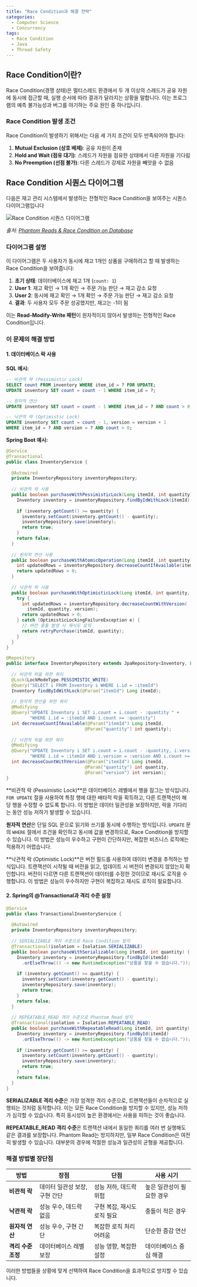 ```yaml
---
title: "Race Condition과 해결 전략"
categories:
  - Computer Science
  - Concurrency
tags:
  - Race Condition
  - Java
  - Thread Safety
---
```


## Race Condition이란?

Race Condition(경쟁 상태)은 멀티스레드 환경에서 두 개 이상의 스레드가 공유 자원에 동시에 접근할 때, 실행 순서에 따라 결과가 달라지는 상황을 말합니다. 이는 프로그램의 예측 불가능성과 버그를 야기하는 주요 원인 중 하나입니다.

### Race Condition 발생 조건

Race Condition이 발생하기 위해서는 다음 세 가지 조건이 모두 만족되어야 합니다:

1. **Mutual Exclusion (상호 배제)**: 공유 자원이 존재
2. **Hold and Wait (점유 대기)**: 스레드가 자원을 점유한 상태에서 다른 자원을 기다림
3. **No Preemption (선점 불가)**: 다른 스레드가 강제로 자원을 빼앗을 수 없음

## Race Condition 시퀀스 다이어그램

다음은 재고 관리 시스템에서 발생하는 전형적인 Race Condition을 보여주는 시퀀스 다이어그램입니다

![Race Condition 시퀀스 다이어그램](/assets/img/posts/race-condition-sequence.webp)

*출처: [Phantom Reads & Race Condition on Database](https://levelup.gitconnected.com/phantom-reads-race-condition-on-database-45a2990efc97)*

### 다이어그램 설명

이 다이어그램은 두 사용자가 동시에 재고 1개인 상품을 구매하려고 할 때 발생하는 Race Condition을 보여줍니다:

1. **초기 상태**: 데이터베이스에 재고 1개 (`count: 1`)
2. **User 1**: 재고 확인 → 1개 확인 → 주문 가능 판단 → 재고 감소 요청
3. **User 2**: 동시에 재고 확인 → 1개 확인 → 주문 가능 판단 → 재고 감소 요청
4. **결과**: 두 사용자 모두 주문 성공했지만, 재고는 -1이 됨

이는 **Read-Modify-Write 패턴**이 원자적이지 않아서 발생하는 전형적인 Race Condition입니다.

### 이 문제의 해결 방법

#### 1. 데이터베이스 락 사용

**SQL 예시:**
```sql
-- 비관적 락 (Pessimistic Lock)
SELECT count FROM inventory WHERE item_id = ? FOR UPDATE;
UPDATE inventory SET count = count - 1 WHERE item_id = ?;

-- 원자적 연산
UPDATE inventory SET count = count - 1 WHERE item_id = ? AND count > 0;

-- 낙관적 락 (Optimistic Lock)
UPDATE inventory SET count = count - 1, version = version + 1 
WHERE item_id = ? AND version = ? AND count > 0;
```

**Spring Boot 예시:**

```java
@Service
@Transactional
public class InventoryService {
  
  @Autowired
  private InventoryRepository inventoryRepository;
  
  // 비관적 락 사용
  public boolean purchaseWithPessimisticLock(Long itemId, int quantity) {
    Inventory inventory = inventoryRepository.findByIdWithLock(itemId);
    
    if (inventory.getCount() >= quantity) {
      inventory.setCount(inventory.getCount() - quantity);
      inventoryRepository.save(inventory);
      return true;
    }
    return false;
  }
  
  // 원자적 연산 사용
  public boolean purchaseWithAtomicOperation(Long itemId, int quantity) {
    int updatedRows = inventoryRepository.decreaseCountIfAvailable(itemId, quantity);
    return updatedRows > 0;
  }
  
  // 낙관적 락 사용
  public boolean purchaseWithOptimisticLock(Long itemId, int quantity, int version) {
    try {
      int updatedRows = inventoryRepository.decreaseCountWithVersion(
        itemId, quantity, version);
      return updatedRows > 0;
    } catch (OptimisticLockingFailureException e) {
      // 버전 충돌 발생 시 재시도 로직
      return retryPurchase(itemId, quantity);
    }
  }
}
```

```java
@Repository
public interface InventoryRepository extends JpaRepository<Inventory, Long> {
  
  // 비관적 락을 위한 쿼리
  @Lock(LockModeType.PESSIMISTIC_WRITE)
  @Query("SELECT i FROM Inventory i WHERE i.id = :itemId")
  Inventory findByIdWithLock(@Param("itemId") Long itemId);
  
  // 원자적 연산을 위한 쿼리
  @Modifying
  @Query("UPDATE Inventory i SET i.count = i.count - :quantity " +
         "WHERE i.id = :itemId AND i.count >= :quantity")
  int decreaseCountIfAvailable(@Param("itemId") Long itemId, 
                              @Param("quantity") int quantity);
  
  // 낙관적 락을 위한 쿼리
  @Modifying
  @Query("UPDATE Inventory i SET i.count = i.count - :quantity, i.version = i.version + 1 " +
         "WHERE i.id = :itemId AND i.version = :version AND i.count >= :quantity")
  int decreaseCountWithVersion(@Param("itemId") Long itemId, 
                              @Param("quantity") int quantity, 
                              @Param("version") int version);
}
```

**비관적 락 (Pessimistic Lock)**은 데이터베이스 레벨에서 행을 잠그는 방식입니다. `FOR UPDATE` 절을 사용하여 특정 행에 대한 배타적 락을 획득하고, 다른 트랜잭션이 해당 행을 수정할 수 없도록 합니다. 이 방법은 데이터 일관성을 보장하지만, 락을 기다리는 동안 성능 저하가 발생할 수 있습니다.

**원자적 연산**은 단일 SQL 문으로 읽기와 쓰기를 동시에 수행하는 방식입니다. `UPDATE` 문의 `WHERE` 절에서 조건을 확인하고 동시에 값을 변경하므로, Race Condition을 방지할 수 있습니다. 이 방법은 성능이 우수하고 구현이 간단하지만, 복잡한 비즈니스 로직에는 적용하기 어렵습니다.

**낙관적 락 (Optimistic Lock)**은 버전 필드를 사용하여 데이터 변경을 추적하는 방식입니다. 트랜잭션이 시작될 때 버전을 읽고, 업데이트 시 버전이 변경되지 않았는지 확인합니다. 버전이 다르면 다른 트랜잭션이 데이터를 수정한 것이므로 재시도 로직을 수행합니다. 이 방법은 성능이 우수하지만 구현이 복잡하고 재시도 로직이 필요합니다.

#### 2. Spring의 @Transactional과 격리 수준 설정

```java
@Service
public class TransactionalInventoryService {
  
  @Autowired
  private InventoryRepository inventoryRepository;
  
  // SERIALIZABLE 격리 수준으로 Race Condition 방지
  @Transactional(isolation = Isolation.SERIALIZABLE)
  public boolean purchaseWithSerializable(Long itemId, int quantity) {
    Inventory inventory = inventoryRepository.findById(itemId)
      .orElseThrow(() -> new RuntimeException("상품을 찾을 수 없습니다."));
    
    if (inventory.getCount() >= quantity) {
      inventory.setCount(inventory.getCount() - quantity);
      inventoryRepository.save(inventory);
      return true;
    }
    return false;
  }
  
  // REPEATABLE_READ 격리 수준으로 Phantom Read 방지
  @Transactional(isolation = Isolation.REPEATABLE_READ)
  public boolean purchaseWithRepeatableRead(Long itemId, int quantity) {
    Inventory inventory = inventoryRepository.findById(itemId)
      .orElseThrow(() -> new RuntimeException("상품을 찾을 수 없습니다."));
    
    if (inventory.getCount() >= quantity) {
      inventory.setCount(inventory.getCount() - quantity);
      inventoryRepository.save(inventory);
      return true;
    }
    return false;
  }
}
```

**SERIALIZABLE 격리 수준**은 가장 엄격한 격리 수준으로, 트랜잭션들이 순차적으로 실행되는 것처럼 동작합니다. 이는 모든 Race Condition을 방지할 수 있지만, 성능 저하가 심각할 수 있습니다. 특히 동시성이 높은 환경에서는 사용을 피하는 것이 좋습니다.

**REPEATABLE_READ 격리 수준**은 트랜잭션 내에서 동일한 쿼리를 여러 번 실행해도 같은 결과를 보장합니다. Phantom Read는 방지하지만, 일부 Race Condition은 여전히 발생할 수 있습니다. 대부분의 경우에 적절한 성능과 일관성의 균형을 제공합니다.

### 해결 방법별 장단점

| 방법               | 장점                          | 단점                        | 사용 시기                 |
| ------------------ | ----------------------------- | --------------------------- | ------------------------- |
| **비관적 락**      | 데이터 일관성 보장, 구현 간단 | 성능 저하, 데드락 위험      | 높은 일관성이 필요한 경우 |
| **낙관적 락**      | 성능 우수, 데드락 없음        | 구현 복잡, 재시도 로직 필요 | 충돌이 적은 경우          |
| **원자적 연산**    | 성능 우수, 구현 간단          | 복잡한 로직 처리 어려움     | 단순한 증감 연산          |
| **격리 수준 조정** | 데이터베이스 레벨 보장        | 성능 영향, 복잡한 설정      | 데이터베이스 중심 해결    |

이러한 방법들을 상황에 맞게 선택하여 Race Condition을 효과적으로 방지할 수 있습니다.
